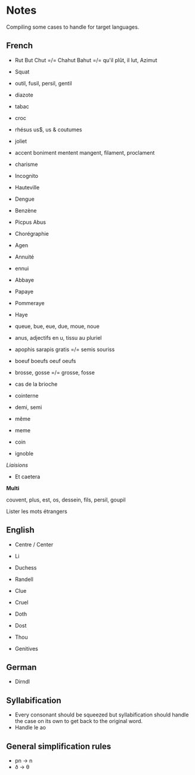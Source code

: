 # Notes

Compiling some cases to handle for target languages.

## French

* Rut But Chut =/= Chahut Bahut =/= qu'il plût, il lut, Azimut
* Squat
* outil, fusil, persil, gentil
* diazote
* tabac
* croc
* rhésus us$, us & coutumes
* joliet
* accent boniment mentent mangent, filament, proclament
* charisme
* Incognito
* Hauteville
* Dengue
* Benzène
* Picpus Abus
* Chorégraphie
* Agen
* Annuité
* ennui
* Abbaye
* Papaye
* Pommeraye
* Haye
* queue, bue, eue, due, moue, noue
* anus, adjectifs en u, tissu au pluriel
* apophis sarapis gratis =/= semis souriss
* boeuf boeufs oeuf oeufs
* brosse, gosse =/= grosse, fosse
* cas de la brioche
* cointerne

* demi, semi
* même
* meme
* coin
* ignoble

*Liaisions*

* Et caetera

**Multi**

couvent, plus, est, os, dessein, fils, persil, goupil

Lister les mots étrangers

## English

* Centre / Center
* Li
* Duchess
* Randell
* Clue
* Cruel
* Doth
* Dost
* Thou

* Genitives

## German

* Dirndl

## Syllabification

* Every consonant should be squeezed but syllabification should handle the case on its own to get back to the original word.
* Handle le ao

## General simplification rules

* pn -> n
* ð -> θ
